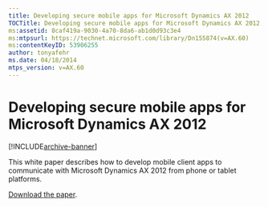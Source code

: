 ```yaml
---
title: Developing secure mobile apps for Microsoft Dynamics AX 2012
TOCTitle: Developing secure mobile apps for Microsoft Dynamics AX 2012
ms:assetid: 8caf419a-9030-4a70-8da6-ab1d0d93c3e4
ms:mtpsurl: https://technet.microsoft.com/library/Dn155874(v=AX.60)
ms:contentKeyID: 53906255
author: tonyafehr
ms.date: 04/18/2014
mtps_version: v=AX.60
---
```


# Developing secure mobile apps for Microsoft Dynamics AX 2012 


[!INCLUDE[archive-banner](includes/archive-banner.md)]


This white paper describes how to develop mobile client apps to communicate with Microsoft Dynamics AX 2012 from phone or tablet platforms.

[Download the paper](https://go.microsoft.com/fwlink/?linkid=285856).

  


